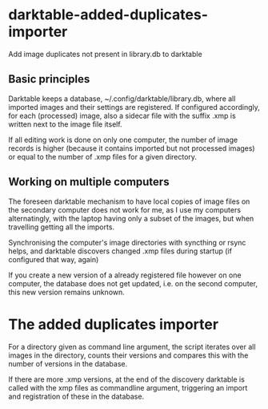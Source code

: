 # darktable-added-duplicates-importer
Add image duplicates not present in library.db to darktable

## Basic principles
Darktable keeps a database, ~/.config/darktable/library.db, where all imported images and their settings are registered. If configured accordingly, for each (processed) image, also a sidecar file with the suffix .xmp is written next to the image file itself.

If all editing work is done on only one computer, the number of image records is higher (because it contains imported but not processed images) or equal to the number of .xmp files for a given directory.

## Working on multiple computers
The foreseen darktable mechanism to have local copies of image files on the secondary computer does not work for me, as I use my computers alternatingly, with the laptop having only a subset of the images, but when travelling getting all the imports.

Synchronising the computer's image directories with syncthing or rsync helps, and darktable discovers changed .xmp files during startup (if configured that way, again)

If you create a new version of a already registered file however on one computer, the database does not get updated, i.e. on the second computer, this new version remains unknown.

# The added duplicates importer
For a directory given as command line argument, the script iterates over all images in the directory, counts their versions and compares this with the number of versions in the database. 

If there are more .xmp versions, at the end of the discovery darktable is called with the xmp files as commandline argument, triggering an import and registration of these in the database.